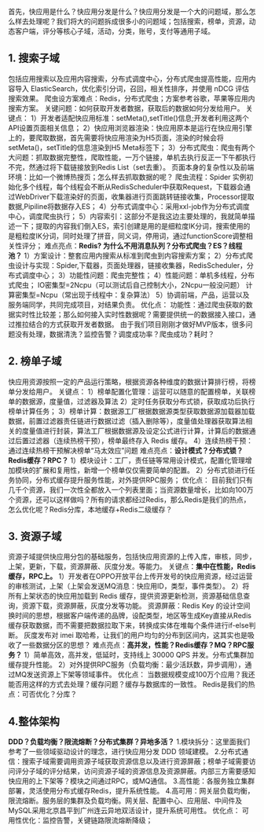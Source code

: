 首先，快应用是什么？快应用分发是什么？快应用分发是一个大的问题域，那么怎么样去处理呢？我们将大的问题拆成很多小的问题域；包括搜索，榜单，资源，动态客户端，评分等核心子域，活动，分类，账号，支付等通用子域。
## 1. 搜索子域
包括应用搜索以及应用内容搜索，分布式调度中心，分布式爬虫提高性能，应用内容导入 ElasticSearch，优化索引分词，召回，相关性排序，并使用 nDCG 评估搜索效果。
爬虫设方案难点：Redis，分布式爬虫；方案参考谷歌，苹果等应用内搜索方案。
关键问题：如何获取开发者数据，获取后的数据如何分发给用户。
关键点：
1）开发者适配快应用标准：setMeta(),setTitle()信息;开发者利用这两个API设置页面相关信息；
2）快应用浏览器渲染：快应用原本是运行在快应用引擎上的，要爬取数据，首先需要将快应用渲染为H5页面，渲染的时候会将setMeta()，setTitle的信息渲染到H5 Meta标签下；
3）分布式爬虫：爬虫有两个大问题：抓取数据完整性，爬取性能，一万个链接，单机去执行反正一下午都执行不完，然通过将下载链接放到Redis List（set去重）。
页面本身的复杂性以及前端环境：比如一个微博热搜页；怎么样去抓取数据的呢？
爬虫流程：Spider 实例初始化多个线程，每个线程会不断从RedisScheduler中获取Request，下载器会通过WebDriver下载渲染好的页面，收集器进行页面跳转链接收集，Processor提取数据,Pipiline将数据存入ES；
4）分布式调度中心：采用xxl-job作为分布式调度中心，调度爬虫执行；
5）内容索引：这部分不是我这边主要处理的，我就简单描述一下；提取的内容我们倒入ES，索引创建是用的是细粒度IK分词，搜索使用的是粗粒度IK分词，同时处理了拼音，同义词，停用词，通过functionScore调整相关性评分；
难点亮点：**Redis? 为什么不用消息队列？分布式爬虫？ES？线程池？**
1）方案设计：整套应用内搜索从标准到爬虫到内容搜索方案；
2）分布式爬虫设计与实现：Spider,下载器，页面处理器，链接收集器，RedisScheduler，分布式调度中心；
3）功能性问题：爬虫完整性；
4）性能问题：单机多线程，分布式爬虫；
IO密集型=2Ncpu（可以测试后自己控制大小，2Ncpu一般没问题）
计算密集型=Ncpu（常出现于线程中：复杂算法）
5）协调前端，产品，运营以及服务端同学，共同完成项目，对结果负责。
优化点：
功能性：通过爬虫获取的数据实时性比较差；那么如何接入实时性数据呢？需要提供统一的数据接入接口，通过推拉结合的方式获取开发者数据。
由于我们项目刚刚才做好MVP版本，很多问题没有处理，数据清洗？监控告警？调度成功率？爬虫成功？耗时？
## 2. 榜单子域
快应用资源按照一定的产品运行策略，根据资源各种维度的数据计算排行榜，将榜单分发给用户。
关键点：
1）榜单配置化管理：运营可以随意的配置榜单，关联榜单的数据源，度量值，过滤器及算法
2）定时任务获取分布式锁，获取成功后执行榜单计算任务；
3）榜单计算：数据源工厂根据数据源类型获取数据源加载器加载数据，前置过滤器责任链进行数据过滤（插入删除等），度量值处理器获取算法相关的度量值进行封装，算法工厂根据数据源及设定公式进行计算，计算后的数据通过后置过滤器（连续热榜干预），榜单最终存入 Redis 缓存。
4）连续热榜干预：通过连续热榜干预解决榜单“马太效应”问题
难点亮点：**设计模式？分布式锁？Redis缓存？RPC？**
1）模块设计：工厂，责任链等常用设计模式，配置化管理增加模块的扩展和复用性，新增一个榜单仅仅需要简单的配置。
2）分布式锁进行任务协同，分布式缓存提升服务性能，对外提供RPC服务；
优化点：
目前我们只有几千个资源，我们一次性全都放入一个列表里面；当资源数量增长，比如向100万个资源，还可以这样做吗？所有的请求都经过Redis，那么Redis是我们的热点，怎么优化呢？Redis分库，本地缓存+Redis二级缓存？
## 3. 资源子域
资源子域提供快应用分包的基础服务，包括快应用资源的上传入库，审核，同步，上架，更新，下载，资源屏蔽、灰度分发。等能力。
关键点：**集中在性能，Redis 缓存，RPC上。**
1）开发者在OPPO开放平台上传开发号的快应用资源，经过运营的审核测试，上架（上架会发送MQ消息：快应用ID，类型，事件类型）。
2）将所有上架状态的快应用加载到 Redis 缓存，提供资源更新检测，资源基础信息查询，资源下载，资源屏蔽，灰度分发等功能。
资源屏蔽：Redis Key 的设计空间换时间的思想，根据客户端传递的品牌，设配类型，地区等生成Key直接从Redis缓存获取数据，而不需要把数据拉取下来，转换成实体在堆每个条件进行if-else判断。
灰度发布对 imei 取哈希，让我们的用户均匀的分布到区间内，这其实也是吸收了一些数据分区的思想？
难点亮点：**高并发，性能？Redis缓存？MQ？RPC服务？**
1）简单高效，高并发，低延时，支持线上 30000 QPS 并发。分布式集群加缓存提升性能。
2）对外提供RPC服务（负载均衡：最少活跃数，异步调用），通过MQ发送资源上下架等领域事件。
优化点：
当数据规模变成100万个应用？我还能否用这样的方式去处理？缓存问题？缓存与数据库的一致性。
Redis是我们的热点：可否优化？分库？
## 4.整体架构
**DDD？负载均衡？限流熔断？分布式集群？异地多活？**
1.模块拆分：这里面我们参考了一些领域驱动设计的理念，进行快应用分发 DDD 领域建模。
2.分布式通信：搜索子域需要调用资源子域获取资源信息以及进行资源屏蔽；榜单子域需要访问评分子域的评分结果，访问资源子域的资源信息及资源屏蔽。内部三方需要感知快应用的上下架等？模块之间通过RPC，或MQ通信。
3.高性能：各服务独立集群部署，灵活使用分布式缓存Redis，提升系统性能。
4.高可用：网关层负载均衡，限流熔断。服务层的集群及负载均衡。网关层、配置中心、应用层、中间件及MySQL采用北京昌平到广州连云异地双活设计，提升系统可用性。
优化点：
可用性优化：监控告警，关键链路限流熔断降级；